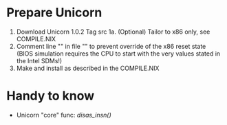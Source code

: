 # Prepare Unicorn
1. Download Unicorn 1.0.2 Tag src
1a. (Optional) Tailor to x86 only, see COMPILE.NIX
2. Comment line "" in file "" to prevent override of the x86 reset state (BIOS simulation requires the CPU to start with the very values stated in the Intel SDMs!)
3. Make and install as described in the COMPILE.NIX

# Handy to know
* Unicorn "core" func: *disas_insn()*
